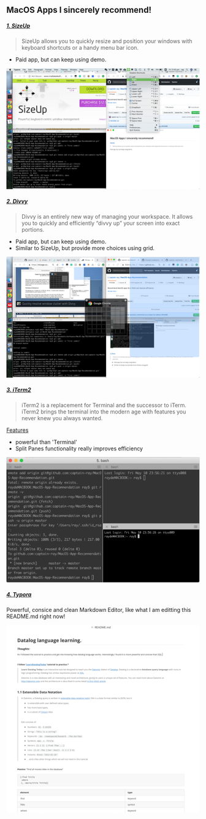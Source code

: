 ## MacOS Apps I sincerely recommend!

##### [1. SizeUp]([http://www.irradiatedsoftware.com/sizeup/](http://www.irradiatedsoftware.com/sizeup/)) 

> SizeUp allows you to quickly resize and position your windows with keyboard shortcuts or a handy menu bar icon.

- Paid app, but can keep using demo.

![1](images/1.png)



##### [2. Divvy](https://mizage.com/divvy/)

>  Divvy is an entirely new way of managing your workspace. It allows you to quickly and efficiently “divvy up” your screen into exact portions.

- Paid app, but can keep using demo. 
- Similar to SizeUp, but provide more choices using grid.

![2](images/2.png)



##### [3. iTerm2](https://www.iterm2.com/)

> iTerm2 is a replacement for Terminal and the successor to iTerm. iTerm2 brings the terminal into the modern age with features you never knew you always wanted.

[Features](https://www.iterm2.com/features.html)

- powerful than 'Terminal'
- Split Panes functionality  really improves efficiency

![3](images/3.png)



##### [4. Typora](https://typora.io/)

Powerful, consice and clean Markdown Editor, like what I am editting this README.md right now!

![5](images/5.png)

 

